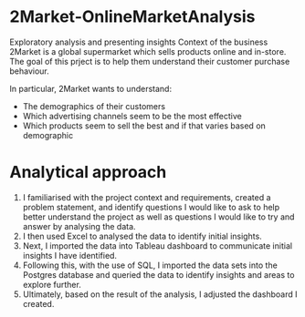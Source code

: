# 2Market-OnlineMarketAnalysis
Exploratory analysis and presenting insights
Context of the business
2Market is a global supermarket which sells products online and in-store. The goal of this prject is to help them understand their customer purchase behaviour. 

In particular, 2Market wants to understand:
- The demographics of their customers 
- Which advertising channels seem to be the most effective
- Which products seem to sell the best and if that varies based on demographic

# Analytical approach
1. I familiarised with the project context and requirements, created a problem statement, and identify questions I would like to ask to help better understand the project as well as questions I would like to try and answer by analysing the data.
2. I then used Excel to analysed the data to identify initial insights.
3. Next, I imported the data into Tableau dashboard to communicate initial insights I have identified.
4. Following this, with the use of SQL, I imported the data sets into the Postgres database and queried the data to identify insights and areas to explore further.
5. Ultimately, based on the result of the analysis, I adjusted the dashboard I created. 
